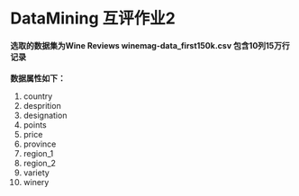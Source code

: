 # DataMining 互评作业2
#### 选取的数据集为Wine Reviews winemag-data_first150k.csv 包含10列15万行记录
**数据属性如下：**
1. country
2. desprition
3. designation
4. points
5. price
6. province
7. region_1
8. region_2
9. variety
10. winery
